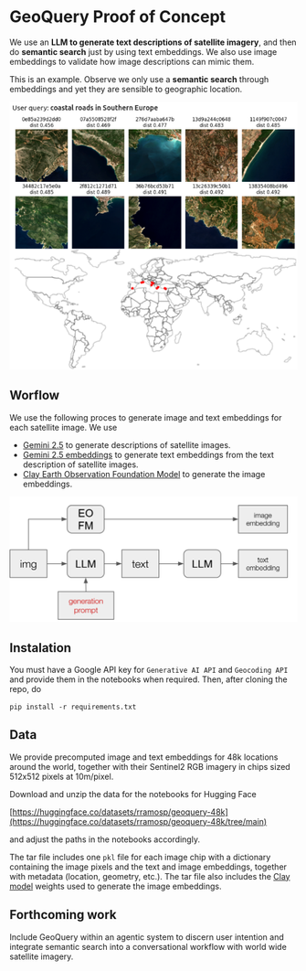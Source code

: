 # GeoQuery Proof of Concept

We use an **LLM to generate text descriptions of satellite imagery**, and then do **semantic search** just by using text embeddings. We also use image embeddings to validate how image descriptions can mimic them.

This is an example. Observe we only use a **semantic search** through embeddings and yet they are sensible to geographic location.

![process](imgs/query-example.png) 


## Worflow

We use the following proces to generate image and text embeddings for each satellite image. We use 

- [Gemini 2.5](https://ai.google.dev/gemini-api/docs/models) to generate descriptions of satellite images.
- [Gemini 2.5 embeddings](https://ai.google.dev/gemini-api/docs/embeddings) to generate text embeddings from the text description of satellite images.
- [Clay Earth Observation Foundation Model](https://github.com/Clay-foundation/model) to generate the image embeddings.

![process](imgs/process.png) 

## Instalation

You must have a Google API key for `Generative AI API` and `Geocoding API` and provide them in the notebooks when required. Then, after cloning the repo, do

```
pip install -r requirements.txt
```

## Data

We provide precomputed image and text embeddings for 48k locations around the world, together with their Sentinel2 RGB imagery in chips sized 512x512 pixels at 10m/pixel.

Download and unzip the data for the notebooks for Hugging Face

[https://huggingface.co/datasets/rramosp/geoquery-48k](https://huggingface.co/datasets/rramosp/geoquery-48k/tree/main)

and adjust the paths in the notebooks accordingly.

The tar file includes one `pkl` file for each image chip with a dictionary containing the image pixels and the text and image embeddings, together with metadata (location, geometry, etc.). The tar file also includes the [Clay model](https://github.com/Clay-foundation/model) weights used to generate the image embeddings.

## Forthcoming work

Include GeoQuery within an agentic system to discern user intention and integrate semantic search into a conversational workflow with world wide satellite imagery.